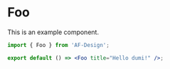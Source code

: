 # Foo

This is an example component.

```jsx
import { Foo } from 'AF-Design';

export default () => <Foo title="Hello dumi!" />;
```
